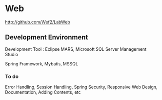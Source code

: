 # Web

http://github.com/Wef2/LabWeb

## Development Environment

Development Tool : Eclipse MARS, Microsoft SQL Server Management Studio

Spring Framework, Mybatis, MSSQL

### To do

Error Handling, Session Handling, Spring Security, Responsive Web Design, Documentation, Adding Contents, etc
